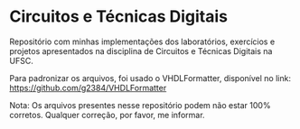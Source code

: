 # Circuitos e Técnicas Digitais
Repositório com minhas implementações dos laboratórios, exercícios e projetos apresentados na disciplina de Circuitos e Técnicas Digitais na UFSC.

Para padronizar os arquivos, foi usado o VHDLFormatter, disponível no link: https://github.com/g2384/VHDLFormatter

Nota: Os arquivos presentes nesse repositório podem não estar 100% corretos. Qualquer correção, por favor, me informar.

